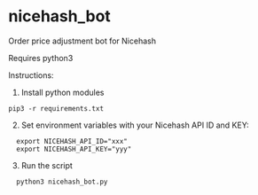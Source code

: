 # nicehash_bot
Order price adjustment bot for Nicehash

Requires python3

Instructions:

1) Install python modules
```
pip3 -r requirements.txt
```

2) Set environment variables with your Nicehash API ID and KEY:
```
  export NICEHASH_API_ID="xxx"
  export NICEHASH_API_KEY="yyy"
```

3) Run the script
```
  python3 nicehash_bot.py
```
